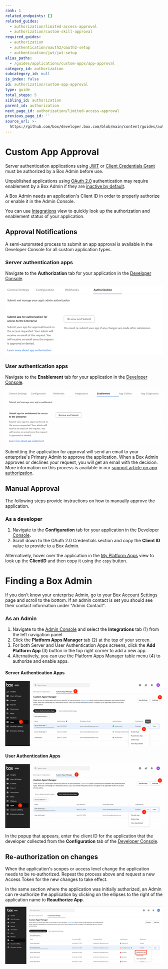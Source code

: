 ```yaml
---
rank: 1
related_endpoints: []
related_guides:
  - authorization/limited-access-approval
  - authorization/custom-skill-approval
required_guides:
  - authorization
  - authentication/oauth2/oauth2-setup
  - authentication/jwt/jwt-setup
alias_paths:
  - /guides/applications/custom-apps/app-approval
category_id: authorization
subcategory_id: null
is_index: false
id: authorization/custom-app-approval
type: guide
total_steps: 5
sibling_id: authorization
parent_id: authorization
next_page_id: authorization/limited-access-approval
previous_page_id: ''
source_url: >-
  https://github.com/box/developer.box.com/blob/main/content/guides/authorization/custom-app-approval.md
---
```

# Custom App Approval

Server authentication applications using [JWT][jwt] or
[Client Credentials Grant][ccg] must be authorized by a Box Admin before use.

Unpublished applications using [OAuth 2.0][oauth] authentication may
require enablement by a Box Admin if they are [inactive by default][upa].

A Box Admin needs an application's Client ID in order to properly
authorize or enable it in the Admin Console.

<Message>

You can use [Integrations][apps] view to quickly look up
the authorization and enablement status of your application.

</Message>

## Approval Notifications

A semi-automated process to submit an app approval is available in the Developer
Console for all custom application types.

### Server authentication apps

Navigate to the **Authorization** tab for your application in the
[Developer Console][devconsole].

<ImageFrame border center>

![Authorization tab](images/app_authorization.png)

</ImageFrame>

### User authentication apps

Navigate to the **Enablement** tab for your application in the [Developer Console][devconsole].

<ImageFrame border center>

![Enablement tab](images/app_enablement.png)

</ImageFrame>

Submitting the application for approval will send an email to your
enterprise's Primary Admin to approve the application.
When a Box Admin approves or declines your request,
you will get an email with the decision.
More information on this process is available in our [support article on app authorization][app-auth].

## Manual Approval

The following steps provide instructions on how to manually approve the
application.

### As a developer

1. Navigate to the **Configuration** tab for your application in the [Developer Console][devconsole].
2. Scroll down to the OAuth 2.0 Credentials section and copy the **Client ID** value to provide to a Box Admin.

Alternatively, hover over the application in the
[My Platform Apps][apps] view to look up the **ClientID** and then
copy it using the `copy` button.

<Message>

# Finding a Box Admin

If you don't know your enterprise Admin, go to your Box [Account
Settings][settings] page and scroll to the bottom. If an admin contact is set
you should see their contact information under "Admin Contact".

</Message>

### As an Admin

1. Navigate to the [Admin Console][adminconsole] and select the **Integrations** tab (1) from the left navigation panel.
2. Click the **Platform Apps Manager** tab (2) at the top of your screen.
3. For both Server and User Authentication Apps screens, click the **Add Platform App** (3) button in the top right corner to add a new app.
4. Alternatively, you can use the Platform Apps Manager table menu (4) to authorize and enable apps.

#### Server Authentication Apps

<ImageFrame border center>

![Server tab](images/jwt_app_approval_flow.png)

</ImageFrame>

#### User Authentication Apps

<ImageFrame border center>

![User Apps tab](images/oauth_app_approval_flow.png)

</ImageFrame>

In the popup that appears, enter the client ID for the application that the
developer collected from the **Configuration** tab of the
[Developer Console][devconsole].

## Re-authorization on changes

When the application's scopes or access level change the application needs to be
re-authorized. Repeat the process above and request a new Access Token for the
new changes to take effect.

In the same section where the application was initially authorized, an Admin
can re-authorize the application by clicking on the ellipses to the right
of the application name to **Reauthorize App**.

<ImageFrame border center>

![Re-authorize app](images/reauthorize_app.png)

</ImageFrame>

<!-- i18n-enable localize-links -->

[devconsole]: https://app.box.com/developers/console
<!-- i18n-disable localize-links -->

[ccg]: g://authentication/client-credentials
<!-- i18n-enable localize-links -->

[settings]: https://app.box.com/account
[adminconsole]: https://app.box.com/master/settings/custom
<!-- i18n-disable localize-links -->

[jwt]: g://authentication/jwt
[app-token]: g://authentication/app-token
[oauth]: g://authentication/oauth2
[upa]: g://security/#enterprise-settings-and-authorization
<!-- i18n-enable localize-links -->

[app-auth]: https://support.box.com/hc/en-us/articles/360043697014-Authorizing-Apps-in-the-Box-App-Approval-Process
<!-- i18n-enable localize-links -->

[apps]: g://applications